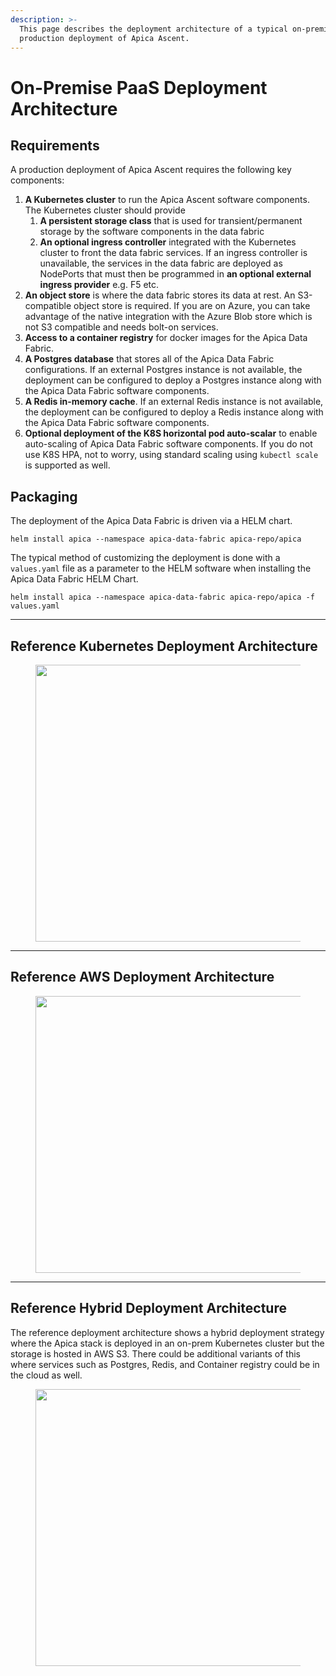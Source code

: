 ```yaml
---
description: >-
  This page describes the deployment architecture of a typical on-premises
  production deployment of Apica Ascent.
---
```


# On-Premise PaaS Deployment Architecture

## Requirements

A production deployment of  Apica Ascent requires the following key components:



1. **A Kubernetes cluster** to run the Apica Ascent software components. The Kubernetes cluster should provide&#x20;
   1. **A persistent storage class** that is used for transient/permanent storage by the software components in the data fabric
   2. **An optional ingress controller** integrated with the Kubernetes cluster to front the data fabric services. If an ingress controller is unavailable, the services in the data fabric are deployed as NodePorts that must then be programmed in **an optional external ingress provider** e.g. F5 etc.
2. **An object store** is where the data fabric stores its data at rest. An S3-compatible object store is required. If you are on Azure, you can take advantage of the native integration with the Azure Blob store which is not S3 compatible and needs bolt-on services.&#x20;
3. **Access to a container registry** for docker images for the Apica Data Fabric.
4. **A Postgres database** that stores all of the Apica Data Fabric configurations. If an external Postgres instance is not available, the deployment can be configured to deploy a Postgres instance along with the Apica Data Fabric software components.
5. **A Redis in-memory cache**. If an external Redis instance is not available, the deployment can be configured to deploy a Redis instance along with the Apica Data Fabric software components.
6. **Optional deployment of the K8S horizontal pod auto-scalar** to enable auto-scaling of Apica Data Fabric software components. If you do not use K8S HPA, not to worry, using standard scaling using `kubectl scale` is supported as well.

## Packaging

The deployment of the Apica Data Fabric is driven via a HELM chart.&#x20;

```
helm install apica --namespace apica-data-fabric apica-repo/apica 
```

The typical method of customizing the deployment is done with a `values.yaml` file as a parameter to the HELM software when installing the Apica Data Fabric HELM Chart.&#x20;

```
helm install apica --namespace apica-data-fabric apica-repo/apica -f values.yaml
```

***

## Reference Kubernetes Deployment Architecture

<div data-full-width="false"><figure><img src="../../.gitbook/assets/Architecture.drawio(1).png" alt="" width="443"><figcaption></figcaption></figure></div>

***

## Reference AWS Deployment Architecture

<figure><img src="../../.gitbook/assets/Architecture-S3.drawio.png" alt="" width="443"><figcaption></figcaption></figure>

***

## Reference Hybrid Deployment Architecture

The reference deployment architecture shows a hybrid deployment strategy where the Apica stack is deployed in an on-prem Kubernetes cluster but the storage is hosted in AWS S3. There could be additional variants of this where services such as Postgres, Redis, and Container registry could be in the cloud as well.

<figure><img src="../../.gitbook/assets/ArchitectureHybrid.drawio.png" alt="" width="443"><figcaption></figcaption></figure>

&#x20;
